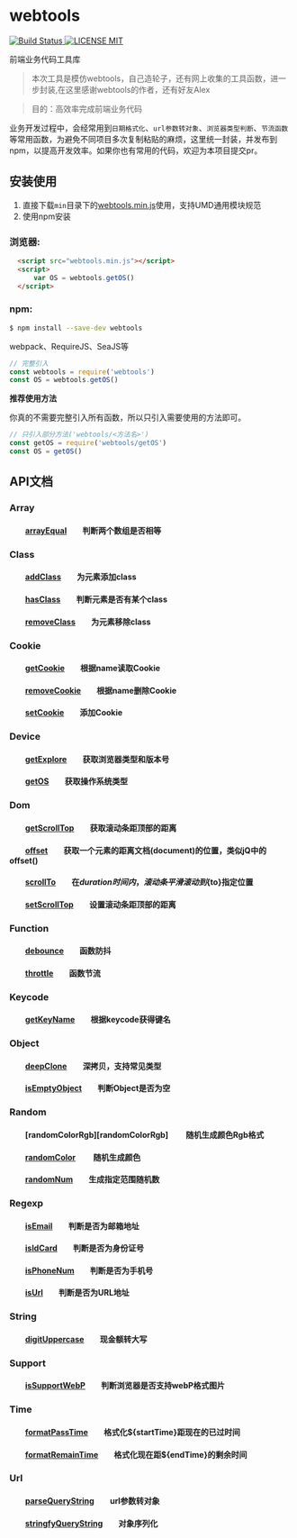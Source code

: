 # webtools

[![Build Status](https://travis-ci.org/proYang/webtools.svg?branch=master) ![LICENSE MIT](https://img.shields.io/npm/l/express.svg)](https://www.npmjs.com/package/webtools) 

 
前端业务代码工具库  

> 本次工具是模仿webtools，自己造轮子，还有网上收集的工具函数，进一步封装,在这里感谢webtools的作者，还有好友Alex

> 目的：高效率完成前端业务代码

业务开发过程中，会经常用到`日期格式化`、`url参数转对象`、`浏览器类型判断`、`节流函数`等常用函数，为避免不同项目多次复制粘贴的麻烦，这里统一封装，并发布到npm，以提高开发效率。如果你也有常用的代码，欢迎为本项目提交pr。

## 安装使用

1. 直接下载`min`目录下的[webtools.min.js](https://github.com/proYang/webtools/blob/master/min/webtools.min.js)使用，支持UMD通用模块规范  
2. 使用npm安装

### 浏览器:
``` html
  <script src="webtools.min.js"></script>
  <script>
      var OS = webtools.getOS()
  </script>
```

### npm:
``` bash
$ npm install --save-dev webtools
```

webpack、RequireJS、SeaJS等

``` javascript
// 完整引入
const webtools = require('webtools')
const OS = webtools.getOS()
```

**推荐使用方法**  

你真的不需要完整引入所有函数，所以只引入需要使用的方法即可。
``` javascript
// 只引入部分方法('webtools/<方法名>')
const getOS = require('webtools/getOS')
const OS = getOS()
```
## API文档

### Array  
#### &emsp;&emsp;[arrayEqual][arrayEqual]&emsp;&emsp;判断两个数组是否相等 

### Class
#### &emsp;&emsp;[addClass][addClass]&emsp;&emsp;为元素添加class  
#### &emsp;&emsp;[hasClass][hasClass]&emsp;&emsp;判断元素是否有某个class  
#### &emsp;&emsp;[removeClass][removeClass]&emsp;&emsp;为元素移除class  

### Cookie 
#### &emsp;&emsp;[getCookie][getCookie]&emsp;&emsp;根据name读取Cookie  
#### &emsp;&emsp;[removeCookie][removeCookie]&emsp;&emsp;根据name删除Cookie
#### &emsp;&emsp;[setCookie][setCookie]&emsp;&emsp;添加Cookie 

### Device  
#### &emsp;&emsp;[getExplore][getExplore]&emsp;&emsp;获取浏览器类型和版本号  
#### &emsp;&emsp;[getOS][getOS]&emsp;&emsp;获取操作系统类型

### Dom  
#### &emsp;&emsp;[getScrollTop][getScrollTop]&emsp;&emsp;获取滚动条距顶部的距离
#### &emsp;&emsp;[offset][offset]&emsp;&emsp;获取一个元素的距离文档(document)的位置，类似jQ中的offset()
#### &emsp;&emsp;[scrollTo][scrollTo]&emsp;&emsp;在${duration}时间内，滚动条平滑滚动到${to}指定位置
#### &emsp;&emsp;[setScrollTop][setScrollTop]&emsp;&emsp;设置滚动条距顶部的距离

### Function  
#### &emsp;&emsp;[debounce][debounce]&emsp;&emsp;函数防抖   
#### &emsp;&emsp;[throttle][throttle]&emsp;&emsp;函数节流   

### Keycode  
#### &emsp;&emsp;[getKeyName][getKeyName]&emsp;&emsp;根据keycode获得键名 

### Object  
#### &emsp;&emsp;[deepClone][deepClone]&emsp;&emsp;深拷贝，支持常见类型
#### &emsp;&emsp;[isEmptyObject][isEmptyObject]&emsp;&emsp;判断Object是否为空

### Random  
#### &emsp;&emsp;[randomColorRgb][randomColorRgb] &emsp;&emsp;随机生成颜色Rgb格式
#### &emsp;&emsp;[randomColor][randomColor] &emsp;&emsp;随机生成颜色
#### &emsp;&emsp;[randomNum][randomNum]&emsp;&emsp;生成指定范围随机数 

### Regexp  
#### &emsp;&emsp;[isEmail][isEmail]&emsp;&emsp;判断是否为邮箱地址 
#### &emsp;&emsp;[isIdCard][isIdCard]&emsp;&emsp;判断是否为身份证号
#### &emsp;&emsp;[isPhoneNum][isPhoneNum]&emsp;&emsp;判断是否为手机号  
#### &emsp;&emsp;[isUrl][isUrl]&emsp;&emsp;判断是否为URL地址

### String  
#### &emsp;&emsp;[digitUppercase][digitUppercase]&emsp;&emsp;现金额转大写

### Support  
#### &emsp;&emsp;[isSupportWebP][isSupportWebP]&emsp;&emsp;判断浏览器是否支持webP格式图片
#### 

### Time  
#### &emsp;&emsp;[formatPassTime][formatPassTime]&emsp;&emsp;格式化${startTime}距现在的已过时间
#### &emsp;&emsp;[formatRemainTime][formatRemainTime]&emsp;&emsp;格式化现在距${endTime}的剩余时间

### Url
#### &emsp;&emsp;[parseQueryString][parseQueryString]&emsp;&emsp;url参数转对象
#### &emsp;&emsp;[stringfyQueryString][stringfyQueryString]&emsp;&emsp;对象序列化

[arrayEqual]:https://github.com/proYang/webtools/blob/master/src/array/arrayEqual.js

[addClass]:https://github.com/proYang/webtools/blob/master/src/class/addClass.js
[hasClass]:https://github.com/proYang/webtools/blob/master/src/class/hasClass.js
[removeClass]:https://github.com/proYang/webtools/blob/master/src/class/removeClass.js

[getCookie]:https://github.com/proYang/webtools/blob/master/src/cookie/getCookie.js
[removeCookie]:https://github.com/proYang/webtools/blob/master/src/cookie/removeCookie.js
[setCookie]:https://github.com/proYang/webtools/blob/master/src/cookie/setCookie.js

[getExplore]:https://github.com/proYang/webtools/blob/master/src/device/getExplore.js
[getOS]:https://github.com/proYang/webtools/blob/master/src/device/getOS.js

[getScrollTop]:https://github.com/proYang/webtools/blob/master/src/dom/getScrollTop.js
[offset]:https://github.com/proYang/webtools/blob/master/src/dom/offset.js
[scrollTo]:https://github.com/proYang/webtools/blob/master/src/dom/scrollTo.js
[setScrollTop]:https://github.com/proYang/webtools/blob/master/src/dom/setScrollTop.js

[debounce]:https://github.com/proYang/webtools/blob/master/src/function/debounce.js
[throttle]:https://github.com/proYang/webtools/blob/master/src/function/throttle.js

[getKeyName]:https://github.com/proYang/webtools/blob/master/src/keycode/getKeyName.js

[deepClone]:https://github.com/proYang/webtools/blob/master/src/object/deepClone.js
[isEmptyObject]:https://github.com/proYang/webtools/blob/master/src/object/isEmptyObject.js

[randomColor]:https://github.com/proYang/webtools/blob/master/src/random/randomColor.js
[randomNum]:https://github.com/proYang/webtools/blob/master/src/random/randomNum.js

[isEmail]:https://github.com/proYang/webtools/blob/master/src/regexp/isEmail.js
[isIdCard]:https://github.com/proYang/webtools/blob/master/src/regexp/isIdCard.js
[isPhoneNum]:https://github.com/proYang/webtools/blob/master/src/regexp/isPhoneNum.js
[isUrl]:https://github.com/proYang/webtools/blob/master/src/regexp/isUrl.js

[digitUppercase]:https://github.com/proYang/webtools/blob/master/src/string/digitUppercase.js

[isSupportWebP]:https://github.com/proYang/webtools/blob/master/src/support/isSupportWebP.js

[formatPassTime]:https://github.com/proYang/webtools/blob/master/src/time/formatPassTime.js
[formatRemainTime]:https://github.com/proYang/webtools/blob/master/src/time/formatRemainTime.js

[parseQueryString]:https://github.com/proYang/webtools/blob/master/src/url/parseQueryString.js
[stringfyQueryString]:https://github.com/proYang/webtools/blob/master/src/url/stringfyQueryString.js

